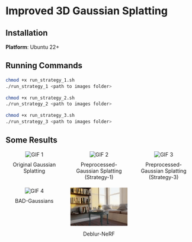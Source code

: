 #  Improved 3D Gaussian Splatting


## Installation

**Platform**: Ubuntu 22+


## Running Commands
```bash
chmod +x run_strategy_1.sh
./run_strategy_1 <path to images folder>
```


```bash
chmod +x run_strategy_2.sh
./run_strategy_2 <path to images folder>
```


```bash
chmod +x run_strategy_3.sh
./run_strategy_3 <path to images folder>
```


## Some Results
<div style="display: grid; grid-template-columns: repeat(3, 1fr); gap: 20px; max-width: 900px; margin: 0 auto;">
  <figure style="margin: 0; text-align: center;">
    <img src="some_results/original_gs.gif" alt="GIF 1" style="width: 100%; height: auto;">
    <figcaption style="margin-top: 10px;">Original Gaussian Splatting</figcaption>
  </figure>
  <figure style="margin: 0; text-align: center;">
    <img src="some_results/strategy-1.gif" alt="GIF 2" style="width: 100%; height: auto;">
    <figcaption style="margin-top: 10px;">Preprocessed-Gaussian Splatting (Strategy-1)</figcaption>
  </figure>
  <figure style="margin: 0; text-align: center;">
    <img src="some_results/strategy-3.gif" alt="GIF 3" style="width: 100%; height: auto;">
    <figcaption style="margin-top: 10px;">Preprocessed-Gaussian Splatting (Strategy-3)</figcaption>
  </figure>
  <figure style="margin: 0; text-align: center;">
    <img src="some_results/bad_gaussian.gif" alt="GIF 4" style="width: 100%; height: auto;">
    <figcaption style="margin-top: 10px;">BAD-Gaussians</figcaption>
  </figure>
  <figure style="margin: 0; text-align: center;">
    <img src="some_results/deblur-nerf.gif" alt="GIF 5" style="width: 100%; height: auto;">
    <figcaption style="margin-top: 10px;">Deblur-NeRF</figcaption>
  </figure>
</div>





